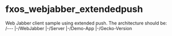fxos_webjabber_extendedpush
===========================

Web Jabber client sample using extended push. The architecture should be:
/---
		|-/WebJabber
		|-/Server
		|-/Demo-App
		|-/Gecko-Version